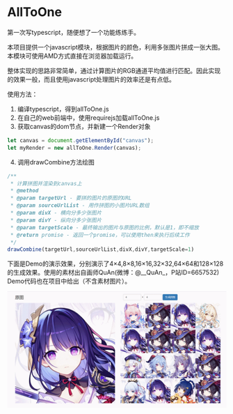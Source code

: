 # AllToOne

第一次写typescript，随便想了一个功能练练手。

本项目提供一个javascript模块，根据图片的颜色，利用多张图片拼成一张大图。本模块可使用AMD方式直接在浏览器加载运行。

整体实现的思路非常简单，通过计算图片的RGB通道平均值进行匹配。因此实现的效果一般，而且使用javascript处理图片的效率还是有点低。

使用方法：
1. 编译typescript，得到allToOne.js
2. 在自己的web前端中，使用requirejs加载allToOne.js
3. 获取canvas的dom节点，并新建一个Render对象
```javascript
let canvas = document.getElementById("canvas");
let myRender = new allToOne.Render(canvas);
```
4. 调用drawCombine方法绘图
```javascript
/**
 * 计算拼图并渲染到canvas上
 * @method
 * @param targetUrl - 要拼的图片的原图的URL
 * @param sourceUrlList - 用作拼图的小图片URL数组
 * @param divX - 横向分多少张图片
 * @param divY - 纵向分多少张图片
 * @param targetScale - 最终输出的图片与原图的比例，默认是1，即不缩放
 * @return promise - 返回一个promise，可以使用then来执行后续工作
 */
drawCombine(targetUrl,sourceUrlList,divX,divY,targetScale=1)
```

下面是Demo的演示效果，分别演示了4×4,8×8,16×16,32×32,64×64和128×128的生成效果。使用的素材出自画师QuAn(微博：\@\_\_QuAn\_，P站ID=6657532)
Demo代码也在项目中给出（不含素材图片）。

![](/demo.gif)
